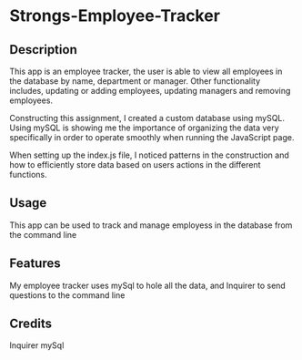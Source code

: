 # Strongs-Employee-Tracker

## Description

This app is an employee tracker, the user is able to view all employees in the database by name, department or manager. Other functionality includes, updating or adding employees, updating managers and removing employees.

Constructing this assignment, I created a custom database using mySQL. Using mySQL is showing me the importance of organizing the data very specifically in order to operate smoothly when running the JavaScript page.

When setting up the index.js file, I noticed patterns in the construction and how to efficiently store data based on users actions in the different functions.

## Usage

This app can be used to track and manage employess in the database from the command line

## Features

My employee tracker uses mySql to hole all the data, and Inquirer to send questions to the command line

## Credits

Inquirer
mySql
